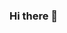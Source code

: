 ### Hi there 👋

<!--
**ShaoxiongDu/ShaoxiongDu** is a ✨ _special_ ✨ repository because its `README.md` (this file) appears on your GitHub profile.

# 杜少雄 一个落后于时代的人


- 🔭 I’m currently working on ...
- 🌱 I’m currently learning ...
- 👯 I’m looking to collaborate on ...
- 🤔 I’m looking for help with ...
- 💬 Ask me about ...
- 📫 How to reach me: ...
- 😄 Pronouns: ...
- ⚡ Fun fact: ...
-->
